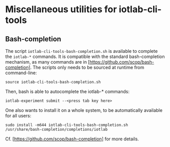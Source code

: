 # Miscellaneous utilities for iotlab-cli-tools

## Bash-completion

The script `iotlab-cli-tools-bash-completion.sh` is available to complete the
`iotlab-*` commands.  It is compatible with the standard bash-completion
mechanism, as many commands are in [https://github.com/scop/bash-completion].
The scripts only needs to be sourced at runtime from command-line:

    source iotlab-cli-tools-bash-completion.sh

Then, bash is able to autocomplete the iotlab-* commands:

    iotlab-experiment submit --<press tab key here>


One also wants to install it on a whole system, to be automatically available
for all users:

    sudo install -m644 iotlab-cli-tools-bash-completion.sh /usr/share/bash-completion/completions/iotlab

Cf. [https://github.com/scop/bash-completion] for more details.
